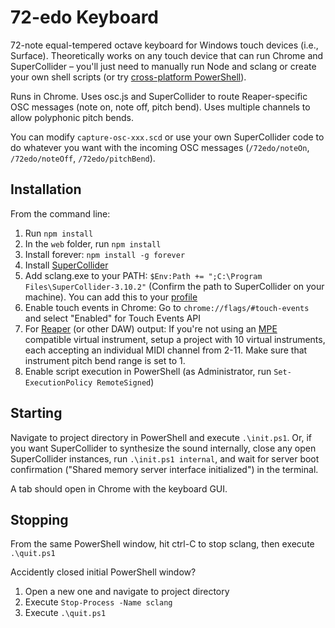 # 72-edo Keyboard

72-note equal-tempered octave keyboard for Windows touch devices (i.e., Surface). Theoretically works on any touch device that can run Chrome and SuperCollider &ndash; you'll just need to manually run Node and sclang or create your own shell scripts (or try [cross-platform PowerShell](https://docs.microsoft.com/en-us/powershell/scripting/install/installing-powershell?view=powershell-6#powershell-core)).

Runs in Chrome. Uses osc.js and SuperCollider to route Reaper-specific OSC messages (note on, note off, pitch bend). Uses multiple channels to allow polyphonic pitch bends.

You can modify `capture-osc-xxx.scd` or use your own SuperCollider code to do whatever you want with the incoming OSC messages (`/72edo/noteOn`, `/72edo/noteOff`, `/72edo/pitchBend`).

## Installation

From the command line:
1. Run <code>npm install</code>
2. In the <code>web</code> folder, run <code>npm install</code>
3. Install forever: `npm install -g forever`
4. Install [SuperCollider](https://supercollider.github.io/download)
5. Add sclang.exe to your PATH: `$Env:Path += ";C:\Program Files\SuperCollider-3.10.2"` (Confirm the path to SuperCollider on your machine). You can add this to your [profile](https://docs.microsoft.com/en-us/powershell/module/microsoft.powershell.core/about/about_profiles?view=powershell-6)
6. Enable touch events in Chrome: Go to `chrome://flags/#touch-events` and select "Enabled" for Touch Events API
7. For [Reaper](http://reaper.fm/download.php) (or other DAW) output: If you're not using an [MPE](http://www.rogerlinndesign.com/mpe.html) compatible virtual instrument, setup a project with 10 virtual instruments, each accepting an individual MIDI channel from 2-11. Make sure that instrument pitch bend range is set to 1.
8. Enable script execution in PowerShell (as Administrator, run `Set-ExecutionPolicy RemoteSigned`)

## Starting

Navigate to project directory in PowerShell and execute `.\init.ps1`. Or, if you want SuperCollider to synthesize the sound internally, close any open SuperCollider instances, run `.\init.ps1 internal`, and wait for server boot confirmation ("Shared memory server interface initialized") in the terminal. 

A tab should open in Chrome with the keyboard GUI.

## Stopping

From the same PowerShell window, hit ctrl-C to stop sclang, then execute `.\quit.ps1`

Accidently closed initial PowerShell window? 
1. Open a new one and navigate to project directory
2. Execute `Stop-Process -Name sclang`
3. Execute `.\quit.ps1`
